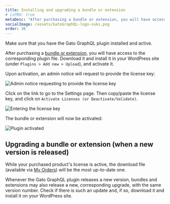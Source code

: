 ```yaml
---
title: Installing and upgrading a bundle or extension
# isPRO: true
metaDesc: "After purchasing a bundle or extension, you will have access to the corresponding plugin file. Here is how to install and activate it."
socialImage: /assets/GatoGraphQL-logo-suki.png
order: 30
---
```


Make sure that you have the Gato GraphQL plugin installed and active.

After purchasing a [bundle or extension](/extensions), you will have access to the corresponding plugin file. Download it and install it in your WordPress site (under `Plugins > Add new > Upload`), and activate it.

Upon activation, an admin notice will request to provide the license key:

<div class="img-width-1024" markdown=1>

![Admin notice requesting to provide the license key](/assets/shop/install-product-admin-notice.png "Admin notice requesting to provide the license key")

</div>

Click on the link to go to the Settings page. Then copy/paste the license key, and click on `Activate Licenses (or Deactivate/Validate)`.

<div class="img-width-1024" markdown=1>

![Entering the license key](/assets/shop/install-product-enter-license-key.png "Entering the license key")

</div>

The bundle or extension will now be activated:

<div class="img-width-1024" markdown=1>

![Plugin activated](/assets/shop/install-product-activated.png "Plugin activated")

</div>

## Upgrading a bundle or extension (when a new version is released)

While your purchased product's license is active, the download file (available via [My Orders](/shop/my-orders)) will be the most up-to-date one.

Whenever the Gato GraphQL plugin releases a new version, bundles and extensions may also release a new, corresponding upgrade, with the same version number. Check if there is such an update and, if so, download it and install it on your WordPress site.
